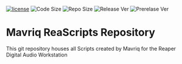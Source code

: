 [![license](https://img.shields.io/badge/license-GPLv3-orange)](./LICENSE)
![Code Size](https://img.shields.io/github/languages/code-size/reaper-csi/reaper_csurf_integrator)
![Repo Size](https://img.shields.io/github/repo-size/reaper-csi/reaper_csurf_integrator)
![Release Ver](https://img.shields.io/github/v/release/reaper-csi/reaper_csurf_integrator)
![Prerelase Ver](https://img.shields.io/github/v/release/reaper-csi/reaper_csurf_integrator?include_prereleases)
# Mavriq ReaScripts Repository

This git repository houses all Scripts created by Mavriq for the Reaper Digital Audio Workstation
